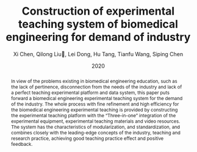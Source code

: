 ---
title: "Construction of experimental teaching system of biomedical engineering for demand of industry"
author: "Xi Chen, Qilong Liu👋, Lei Dong, Hu Tang, Tianfu Wang, Siping Chen"
venue: "Experimental Technology and Management"
date: "2020"
doi: "https://doi.org/10.16791/j.cnki.sjg.2020.08.003"
abstract: "In view of the problems existing in biomedical engineering education, such as the lack of pertinence, disconnection from the needs of the industry and lack of a perfect teaching experimental platform and data system, this paper puts forward a biomedical engineering experimental teaching system for the demand of the industry. The whole process with fine refinement and high efficiency for the biomedical engineering experimental teaching is provided by constructing the experimental teaching platform with the “Three-in-one” integration of the experimental equipment, experimental teaching materials and video resources. The system has the characteristics of modularization, and standardization, and combines closely with the leading-edge concepts of the industry, teaching and research practice, achieving good teaching practice effect and positive feedback."
---